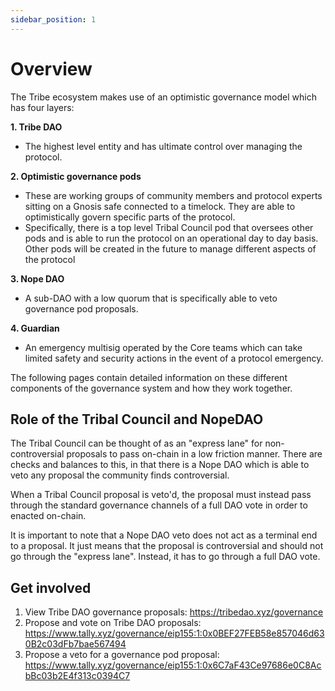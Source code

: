 ```yaml
---
sidebar_position: 1
---
```

# Overview

The Tribe ecosystem makes use of an optimistic governance model which has four layers:

**1. Tribe DAO**
- The highest level entity and has ultimate control over managing the protocol.

**2. Optimistic governance pods**
- These are working groups of community members and protocol experts sitting on a Gnosis safe connected to a timelock. They are able to optimistically govern specific parts of the protocol. 
- Specifically, there is a top level Tribal Council pod that oversees other pods and is able to run the protocol on an operational day to day basis. Other pods will be created in the future to manage different aspects of the protocol

**3. Nope DAO** 
- A sub-DAO with a low quorum that is specifically able to veto governance pod proposals.

**4. Guardian**
- An emergency multisig operated by the Core teams which can take limited safety and security actions in the event of a protocol emergency.


The following pages contain detailed information on these different components of the governance system and how they work together.

## Role of the Tribal Council and NopeDAO
The Tribal Council can be thought of as an "express lane" for non-controversial proposals to pass on-chain in a low friction manner. There are checks and balances to this, in that there is a Nope DAO which is able to veto any proposal the community finds controversial. 

When a Tribal Council proposal is veto'd, the proposal must instead pass through the standard governance channels of a full DAO vote in order to enacted on-chain. 

It is important to note that a Nope DAO veto does not act as a terminal end to a proposal. It just means that the proposal is controversial and should not go through the "express lane". Instead, it has to go through a full DAO vote.

## Get involved
1. View Tribe DAO governance proposals: https://tribedao.xyz/governance
2. Propose and vote on Tribe DAO proposals: https://www.tally.xyz/governance/eip155:1:0x0BEF27FEB58e857046d630B2c03dFb7bae567494 
3. Propose a veto for a governance pod proposal: https://www.tally.xyz/governance/eip155:1:0x6C7aF43Ce97686e0C8AcbBc03b2E4f313c0394C7 




